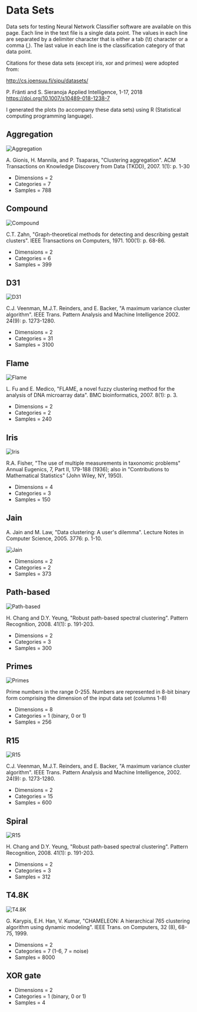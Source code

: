 # Data Sets

Data sets for testing Neural Network Classifier software are available on this page. Each line in the text file is a single data point. The values in each line are separated by a delimiter character that is either a tab (\t) character or a comma (,). The last value in each line is the classification category of that data point.

Citations for these data sets (except iris, xor and primes) were adopted from:

http://cs.joensuu.fi/sipu/datasets/

P. Fränti and S. Sieranoja
Applied Intelligence, 1-17, 2018
https://doi.org/10.1007/s10489-018-1238-7

I generated the plots (to accompany these data sets) using R (Statistical computing programming language).

## Aggregation

![Aggregation](/DataSets/Visualizations/Aggregation.png)

A. Gionis, H. Mannila, and P. Tsaparas, "Clustering aggregation". ACM Transactions on Knowledge Discovery from Data (TKDD), 2007. 1(1): p. 1-30

* Dimensions = 2
* Categories = 7
* Samples = 788

## Compound

![Compound](/DataSets/Visualizations/Compound.png)

C.T. Zahn, "Graph-theoretical methods for detecting and describing gestalt clusters". IEEE Transactions on Computers, 1971. 100(1): p. 68-86.

* Dimensions = 2
* Categories = 6
* Samples = 399

## D31

![D31](/DataSets/Visualizations/D31.png)

C.J. Veenman, M.J.T. Reinders, and E. Backer, "A maximum variance cluster algorithm". IEEE Trans. Pattern Analysis and Machine Intelligence 2002. 24(9): p. 1273-1280.

* Dimensions = 2
* Categories = 31
* Samples = 3100

## Flame

![Flame](/DataSets/Visualizations/flame.png)

L. Fu and E. Medico, "FLAME, a novel fuzzy clustering method for the analysis of DNA microarray data". BMC bioinformatics, 2007. 8(1): p. 3.

* Dimensions = 2
* Categories = 2
* Samples = 240

## Iris

![Iris](/DataSets/Visualizations/Iris.png)

R.A. Fisher, "The use of multiple measurements in taxonomic problems" Annual Eugenics, 7, Part II, 179-188 (1936); also in "Contributions to Mathematical Statistics" (John Wiley, NY, 1950).

* Dimensions = 4
* Categories = 3
* Samples = 150

## Jain

A. Jain and M. Law, "Data clustering: A user's dilemma". Lecture Notes in Computer Science, 2005. 3776: p. 1-10.

![Jain](/DataSets/Visualizations/jain.png)

* Dimensions = 2
* Categories = 2
* Samples = 373

## Path-based

![Path-based](/DataSets/Visualizations/pathbased.png)

H. Chang and D.Y. Yeung, "Robust path-based spectral clustering". Pattern Recognition, 2008. 41(1): p. 191-203.

* Dimensions = 2
* Categories = 3
* Samples = 300

## Primes

![Primes](/DataSets/Visualizations/primes.png)

Prime numbers in the range 0-255. Numbers are represented in 8-bit binary form comprising the dimension of the input data set (columns 1-8)

* Dimensions = 8
* Categories = 1 (binary, 0 or 1)
* Samples = 256

## R15

![R15](/DataSets/Visualizations/R15.png)

C.J. Veenman, M.J.T. Reinders, and E. Backer, "A maximum variance cluster algorithm". IEEE Trans. Pattern Analysis and Machine Intelligence, 2002. 24(9): p. 1273-1280.

* Dimensions = 2
* Categories = 15
* Samples = 600

## Spiral

![R15](/DataSets/Visualizations/spiral.png)

H. Chang and D.Y. Yeung, "Robust path-based spectral clustering". Pattern Recognition, 2008. 41(1): p. 191-203.

* Dimensions = 2
* Categories = 3
* Samples = 312

## T4.8K

![T4.8K](/DataSets/Visualizations/t4.8k.png)

G. Karypis, E.H. Han, V. Kumar, "CHAMELEON: A hierarchical 765 clustering algorithm using dynamic modeling". IEEE Trans. on Computers, 32 (8), 68-75, 1999.

* Dimensions = 2
* Categories = 7 (1-6, 7 = noise)
* Samples = 8000

## XOR gate

* Dimensions = 2
* Categories = 1 (binary, 0 or 1)
* Samples = 4
